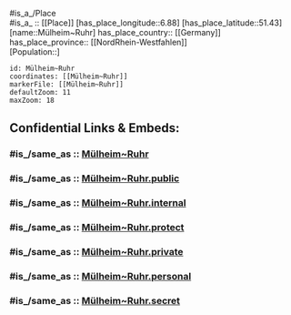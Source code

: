 ﻿---
confidential: public
isDeleted: false
location:
- 51.43
- 6.88
mapmarker: city
mapzoom:
- 7
- 12
SpocWebEntityId:
- 32663
- 32704
tags:
- geo/City
type: City
---

#is_a_/Place  
#is_a_ :: [[Place]] 
[has_place_longitude::6.88] 
[has_place_latitude::51.43] 
[name::Mülheim~Ruhr] 
has_place_country:: [[Germany]]  
has_place_province:: [[NordRhein-Westfahlen]]  
[Population::] 



```leaflet
id: Mülheim~Ruhr
coordinates: [[Mülheim~Ruhr]] 
markerFile: [[Mülheim~Ruhr]] 
defaultZoom: 11 
maxZoom: 18
```


## Confidential Links & Embeds: 

### #is_/same_as :: [Mülheim~Ruhr](/_Standards/Earth/Continent/Europe/Europe~Central/Germany/Germany~West/Nordrhein-Westfalen/counties~NW/Mülheim~Ruhr.md) 

### #is_/same_as :: [Mülheim~Ruhr.public](/_public/Earth/Continent/Europe/Europe~Central/Germany/Germany~West/Nordrhein-Westfalen/counties~NW/Mülheim~Ruhr.public.md) 

### #is_/same_as :: [Mülheim~Ruhr.internal](/_internal/Earth/Continent/Europe/Europe~Central/Germany/Germany~West/Nordrhein-Westfalen/counties~NW/Mülheim~Ruhr.internal.md) 

### #is_/same_as :: [Mülheim~Ruhr.protect](/_protect/Earth/Continent/Europe/Europe~Central/Germany/Germany~West/Nordrhein-Westfalen/counties~NW/Mülheim~Ruhr.protect.md) 

### #is_/same_as :: [Mülheim~Ruhr.private](/_private/Earth/Continent/Europe/Europe~Central/Germany/Germany~West/Nordrhein-Westfalen/counties~NW/Mülheim~Ruhr.private.md) 

### #is_/same_as :: [Mülheim~Ruhr.personal](/_personal/Earth/Continent/Europe/Europe~Central/Germany/Germany~West/Nordrhein-Westfalen/counties~NW/Mülheim~Ruhr.personal.md) 

### #is_/same_as :: [Mülheim~Ruhr.secret](/_secret/Earth/Continent/Europe/Europe~Central/Germany/Germany~West/Nordrhein-Westfalen/counties~NW/Mülheim~Ruhr.secret.md)

